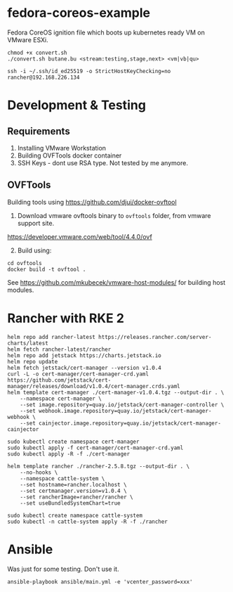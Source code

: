 # fedora-coreos-example

Fedora CoreOS ignition file which boots up kubernetes ready VM on VMware ESXi. 

```{shell}
chmod +x convert.sh
./convert.sh butane.bu <stream:testing,stage,next> <vm|vb|qu>

ssh -i ~/.ssh/id_ed25519 -o StrictHostKeyChecking=no rancher@192.168.226.134
```

# Development & Testing

## Requirements

1. Installing VMware Workstation
2. Building OVFTools docker container
3. SSH Keys - dont use RSA type. Not tested by me anymore.

## OVFTools

Building tools using <https://github.com/djui/docker-ovftool>

1. Download vmware ovftools binary to `ovftools` folder, from vmware support site.

<https://developer.vmware.com/web/tool/4.4.0/ovf>

2. Build using:

```
cd ovftools
docker build -t ovftool .
```

See <https://github.com/mkubecek/vmware-host-modules/> for building host modules.

# Rancher with RKE 2


```
helm repo add rancher-latest https://releases.rancher.com/server-charts/latest
helm fetch rancher-latest/rancher
helm repo add jetstack https://charts.jetstack.io
helm repo update
helm fetch jetstack/cert-manager --version v1.0.4
curl -L -o cert-manager/cert-manager-crd.yaml https://github.com/jetstack/cert-manager/releases/download/v1.0.4/cert-manager.crds.yaml
helm template cert-manager ./cert-manager-v1.0.4.tgz --output-dir . \
    --namespace cert-manager \
    --set image.repository=quay.io/jetstack/cert-manager-controller \
    --set webhook.image.repository=quay.io/jetstack/cert-manager-webhook \
    --set cainjector.image.repository=quay.io/jetstack/cert-manager-cainjector

sudo kubectl create namespace cert-manager
sudo kubectl apply -f cert-manager/cert-manager-crd.yaml
sudo kubectl apply -R -f ./cert-manager

helm template rancher ./rancher-2.5.8.tgz --output-dir . \
    --no-hooks \
    --namespace cattle-system \
    --set hostname=rancher.localhost \
    --set certmanager.version=v1.0.4 \
    --set rancherImage=rancher/rancher \
    --set useBundledSystemChart=true

sudo kubectl create namespace cattle-system
sudo kubectl -n cattle-system apply -R -f ./rancher
```

# Ansible

Was just for some testing. Don't use it.

```
ansible-playbook ansible/main.yml -e 'vcenter_password=xxx'
```